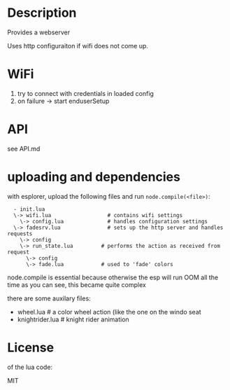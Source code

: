 # Description

Provides a webserver

Uses http configuraiton if wifi does not come up.

# WiFi

1. try to connect with credentials in loaded config
2. on failure -> start enduserSetup

# API

see API.md

# uploading and dependencies

with esplorer, upload the following files and run `node.compile(<file>)`:

```
  - init.lua
  \-> wifi.lua                  # contains wifi settings
    \-> config.lua              # handles configuration settings
  \-> fadesrv.lua               # sets up the http server and handles requests
    \-> config
    \-> run_state.lua         # performs the action as received from request
      \-> config
      \-> fade.lua            # used to 'fade' colors
```

node.compile is essential because otherwise the esp will run OOM all the time
as you can see, this became quite complex

there are some auxilary files:

  - wheel.lua       # a color wheel action (like the one on the windo seat
  - knightrider.lua # knight rider animation

# License

of the lua code:

MIT
